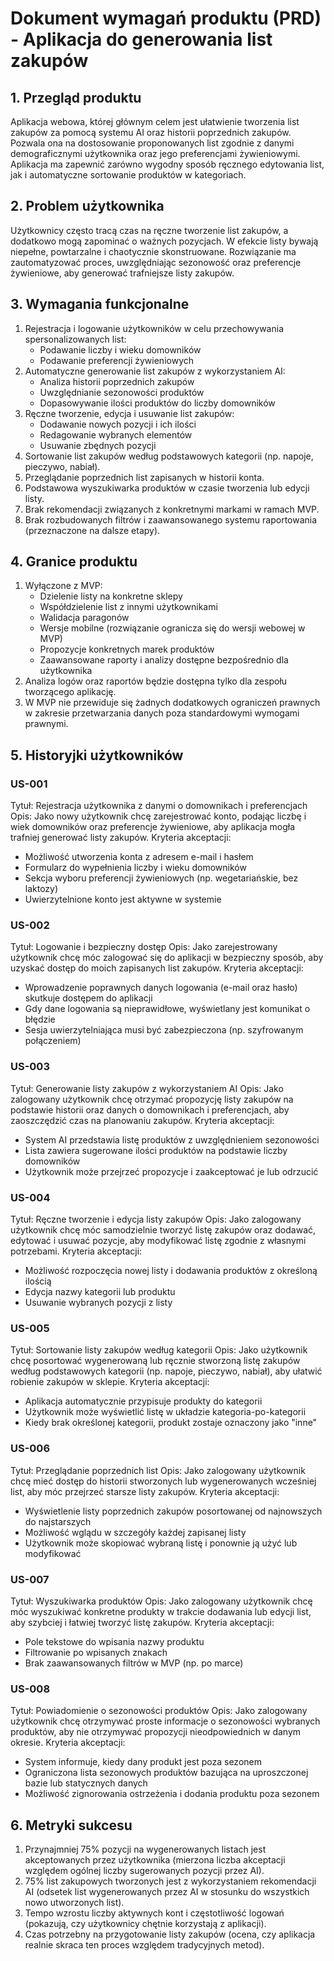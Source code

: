 # Dokument wymagań produktu (PRD) - Aplikacja do generowania list zakupów

## 1. Przegląd produktu

Aplikacja webowa, której głównym celem jest ułatwienie tworzenia list zakupów za pomocą systemu AI oraz historii poprzednich zakupów. Pozwala ona na dostosowanie proponowanych list zgodnie z danymi demograficznymi użytkownika oraz jego preferencjami żywieniowymi. Aplikacja ma zapewnić zarówno wygodny sposób ręcznego edytowania list, jak i automatyczne sortowanie produktów w kategoriach.

## 2. Problem użytkownika

Użytkownicy często tracą czas na ręczne tworzenie list zakupów, a dodatkowo mogą zapominać o ważnych pozycjach. W efekcie listy bywają niepełne, powtarzalne i chaotycznie skonstruowane. Rozwiązanie ma zautomatyzować proces, uwzględniając sezonowość oraz preferencje żywieniowe, aby generować trafniejsze listy zakupów.

## 3. Wymagania funkcjonalne

1. Rejestracja i logowanie użytkowników w celu przechowywania spersonalizowanych list:
    - Podawanie liczby i wieku domowników
    - Podawanie preferencji żywieniowych
2. Automatyczne generowanie list zakupów z wykorzystaniem AI:
    - Analiza historii poprzednich zakupów
    - Uwzględnianie sezonowości produktów
    - Dopasowywanie ilości produktów do liczby domowników
3. Ręczne tworzenie, edycja i usuwanie list zakupów:
    - Dodawanie nowych pozycji i ich ilości
    - Redagowanie wybranych elementów
    - Usuwanie zbędnych pozycji
4. Sortowanie list zakupów według podstawowych kategorii (np. napoje, pieczywo, nabiał).
5. Przeglądanie poprzednich list zapisanych w historii konta.
6. Podstawowa wyszukiwarka produktów w czasie tworzenia lub edycji listy.
7. Brak rekomendacji związanych z konkretnymi markami w ramach MVP.
8. Brak rozbudowanych filtrów i zaawansowanego systemu raportowania (przeznaczone na dalsze etapy).

## 4. Granice produktu

1. Wyłączone z MVP:
    - Dzielenie listy na konkretne sklepy
    - Współdzielenie list z innymi użytkownikami
    - Walidacja paragonów
    - Wersje mobilne (rozwiązanie ogranicza się do wersji webowej w MVP)
    - Propozycje konkretnych marek produktów
    - Zaawansowane raporty i analizy dostępne bezpośrednio dla użytkownika
2. Analiza logów oraz raportów będzie dostępna tylko dla zespołu tworzącego aplikację.
3. W MVP nie przewiduje się żadnych dodatkowych ograniczeń prawnych w zakresie przetwarzania danych poza standardowymi wymogami prawnymi.

## 5. Historyjki użytkowników

### US-001

Tytuł: Rejestracja użytkownika z danymi o domownikach i preferencjach
Opis: Jako nowy użytkownik chcę zarejestrować konto, podając liczbę i wiek domowników oraz preferencje żywieniowe, aby aplikacja mogła trafniej generować listy zakupów.
Kryteria akceptacji:

- Możliwość utworzenia konta z adresem e-mail i hasłem
- Formularz do wypełnienia liczby i wieku domowników
- Sekcja wyboru preferencji żywieniowych (np. wegetariańskie, bez laktozy)
- Uwierzytelnione konto jest aktywne w systemie

### US-002

Tytuł: Logowanie i bezpieczny dostęp
Opis: Jako zarejestrowany użytkownik chcę móc zalogować się do aplikacji w bezpieczny sposób, aby uzyskać dostęp do moich zapisanych list zakupów.
Kryteria akceptacji:

- Wprowadzenie poprawnych danych logowania (e-mail oraz hasło) skutkuje dostępem do aplikacji
- Gdy dane logowania są nieprawidłowe, wyświetlany jest komunikat o błędzie
- Sesja uwierzytelniająca musi być zabezpieczona (np. szyfrowanym połączeniem)

### US-003

Tytuł: Generowanie listy zakupów z wykorzystaniem AI
Opis: Jako zalogowany użytkownik chcę otrzymać propozycję listy zakupów na podstawie historii oraz danych o domownikach i preferencjach, aby zaoszczędzić czas na planowaniu zakupów.
Kryteria akceptacji:

- System AI przedstawia listę produktów z uwzględnieniem sezonowości
- Lista zawiera sugerowane ilości produktów na podstawie liczby domowników
- Użytkownik może przejrzeć propozycje i zaakceptować je lub odrzucić

### US-004

Tytuł: Ręczne tworzenie i edycja listy zakupów
Opis: Jako zalogowany użytkownik chcę móc samodzielnie tworzyć listę zakupów oraz dodawać, edytować i usuwać pozycje, aby modyfikować listę zgodnie z własnymi potrzebami.
Kryteria akceptacji:

- Możliwość rozpoczęcia nowej listy i dodawania produktów z określoną ilością
- Edycja nazwy kategorii lub produktu
- Usuwanie wybranych pozycji z listy

### US-005

Tytuł: Sortowanie listy zakupów według kategorii
Opis: Jako użytkownik chcę posortować wygenerowaną lub ręcznie stworzoną listę zakupów według podstawowych kategorii (np. napoje, pieczywo, nabiał), aby ułatwić robienie zakupów w sklepie.
Kryteria akceptacji:

- Aplikacja automatycznie przypisuje produkty do kategorii
- Użytkownik może wyświetlić listę w układzie kategoria-po-kategorii
- Kiedy brak określonej kategorii, produkt zostaje oznaczony jako "inne"

### US-006

Tytuł: Przeglądanie poprzednich list
Opis: Jako zalogowany użytkownik chcę mieć dostęp do historii stworzonych lub wygenerowanych wcześniej list, aby móc przejrzeć starsze listy zakupów.
Kryteria akceptacji:

- Wyświetlenie listy poprzednich zakupów posortowanej od najnowszych do najstarszych
- Możliwość wglądu w szczegóły każdej zapisanej listy
- Użytkownik może skopiować wybraną listę i ponownie ją użyć lub modyfikować

### US-007

Tytuł: Wyszukiwarka produktów
Opis: Jako zalogowany użytkownik chcę móc wyszukiwać konkretne produkty w trakcie dodawania lub edycji list, aby szybciej i łatwiej tworzyć listę zakupów.
Kryteria akceptacji:

- Pole tekstowe do wpisania nazwy produktu
- Filtrowanie po wpisanych znakach
- Brak zaawansowanych filtrów w MVP (np. po marce)

### US-008

Tytuł: Powiadomienie o sezonowości produktów
Opis: Jako zalogowany użytkownik chcę otrzymywać proste informacje o sezonowości wybranych produktów, aby nie otrzymywać propozycji nieodpowiednich w danym okresie.
Kryteria akceptacji:

- System informuje, kiedy dany produkt jest poza sezonem
- Ograniczona lista sezonowych produktów bazująca na uproszczonej bazie lub statycznych danych
- Możliwość zignorowania ostrzeżenia i dodania produktu poza sezonem

## 6. Metryki sukcesu

1. Przynajmniej 75% pozycji na wygenerowanych listach jest akceptowanych przez użytkownika (mierzona liczba akceptacji względem ogólnej liczby sugerowanych pozycji przez AI).
2. 75% list zakupowych tworzonych jest z wykorzystaniem rekomendacji AI (odsetek list wygenerowanych przez AI w stosunku do wszystkich nowo utworzonych list).
3. Tempo wzrostu liczby aktywnych kont i częstotliwość logowań (pokazują, czy użytkownicy chętnie korzystają z aplikacji).
4. Czas potrzebny na przygotowanie listy zakupów (ocena, czy aplikacja realnie skraca ten proces względem tradycyjnych metod).
